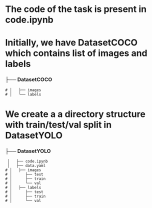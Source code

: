# The code of the task is present in code.ipynb

# Initially, we have DatasetCOCO which contains list of images and labels

### ├── DatasetCOCO
    # │   ├── images
    # │   └── labels

# We create a a directory structure with train/test/val split in DatasetYOLO

### ├── DatasetYOLO
     │   ├── code.ipynb
     │   ├── data.yaml
    # │   ├── images
    # │      ├── test
    # │      ├── train
    # │      └── val
    # │   ├── labels
    # │      ├── test
    # │      ├── train
    # │      └── val
